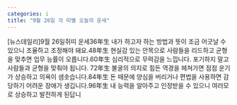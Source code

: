 ```yaml
---
categories: i
title: "9월 26일 각 띠별 오늘의 운세"
---
```

[뉴스데일리]9월 26일쥐띠 운세36年生 내가 하고자 하는 방법과 뜻이 조금 어긋날 수 있으니 조율하고 조정해야 돼요.48年生 현실감 있는 안목으로 사람들을 리드하고 균형을 맞추면 업무 능률이 오릅니다.60年生 심리적으로 무력감을 느낍니다. 포기하지 말고 사람들과 균형을 맞춰야 됩니다. 72年生 불굴의 의지로 힘든 역경을 헤쳐가면 점점 운기가 상승하고 의욕이 샘솟습니다.84年生 돈 때문에 양심을 버리거나 편법을 사용하면 감당하기 어려운 장애가 생깁니다.96年生 내 능력을 알아주고 인정받을 수 있으니 여러모로 상승하고 발전하게 된답니